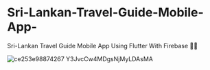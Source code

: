 # Sri-Lankan-Travel-Guide-Mobile-App-
Sri-Lankan Travel Guide Mobile App Using Flutter With Firebase 👩‍💻

![ce253e98874267 Y3JvcCw4MDgsNjMyLDAsMA](https://github.com/SE-LAPS/Sri-Lankan-Travel-Guide-Mobile-App-/assets/87580847/565d520c-fc0c-4586-a9c3-75ba00ba547b)
